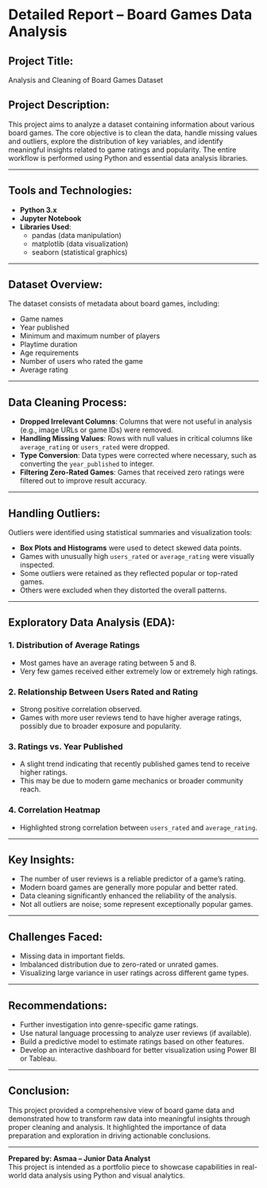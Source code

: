 
# Detailed Report – Board Games Data Analysis

## Project Title:
Analysis and Cleaning of Board Games Dataset

## Project Description:
This project aims to analyze a dataset containing information about various board games. The core objective is to clean the data, handle missing values and outliers, explore the distribution of key variables, and identify meaningful insights related to game ratings and popularity. The entire workflow is performed using Python and essential data analysis libraries.

---

## Tools and Technologies:
- **Python 3.x**
- **Jupyter Notebook**
- **Libraries Used**:
  - pandas (data manipulation)
  - matplotlib (data visualization)
  - seaborn (statistical graphics)

---

## Dataset Overview:
The dataset consists of metadata about board games, including:
- Game names
- Year published
- Minimum and maximum number of players
- Playtime duration
- Age requirements
- Number of users who rated the game
- Average rating

---

## Data Cleaning Process:
- **Dropped Irrelevant Columns**: Columns that were not useful in analysis (e.g., image URLs or game IDs) were removed.
- **Handling Missing Values**: Rows with null values in critical columns like `average_rating` or `users_rated` were dropped.
- **Type Conversion**: Data types were corrected where necessary, such as converting the `year_published` to integer.
- **Filtering Zero-Rated Games**: Games that received zero ratings were filtered out to improve result accuracy.

---

## Handling Outliers:
Outliers were identified using statistical summaries and visualization tools:
- **Box Plots and Histograms** were used to detect skewed data points.
- Games with unusually high `users_rated` or `average_rating` were visually inspected.
- Some outliers were retained as they reflected popular or top-rated games.
- Others were excluded when they distorted the overall patterns.

---

## Exploratory Data Analysis (EDA):
### 1. Distribution of Average Ratings
- Most games have an average rating between 5 and 8.
- Very few games received either extremely low or extremely high ratings.

### 2. Relationship Between Users Rated and Rating
- Strong positive correlation observed.
- Games with more user reviews tend to have higher average ratings, possibly due to broader exposure and popularity.

### 3. Ratings vs. Year Published
- A slight trend indicating that recently published games tend to receive higher ratings.
- This may be due to modern game mechanics or broader community reach.

### 4. Correlation Heatmap
- Highlighted strong correlation between `users_rated` and `average_rating`.

---

## Key Insights:
- The number of user reviews is a reliable predictor of a game’s rating.
- Modern board games are generally more popular and better rated.
- Data cleaning significantly enhanced the reliability of the analysis.
- Not all outliers are noise; some represent exceptionally popular games.

---

## Challenges Faced:
- Missing data in important fields.
- Imbalanced distribution due to zero-rated or unrated games.
- Visualizing large variance in user ratings across different game types.

---

## Recommendations:
- Further investigation into genre-specific game ratings.
- Use natural language processing to analyze user reviews (if available).
- Build a predictive model to estimate ratings based on other features.
- Develop an interactive dashboard for better visualization using Power BI or Tableau.

---

## Conclusion:
This project provided a comprehensive view of board game data and demonstrated how to transform raw data into meaningful insights through proper cleaning and analysis. It highlighted the importance of data preparation and exploration in driving actionable conclusions.

---

**Prepared by: Asmaa – Junior Data Analyst**  
This project is intended as a portfolio piece to showcase capabilities in real-world data analysis using Python and visual analytics.
